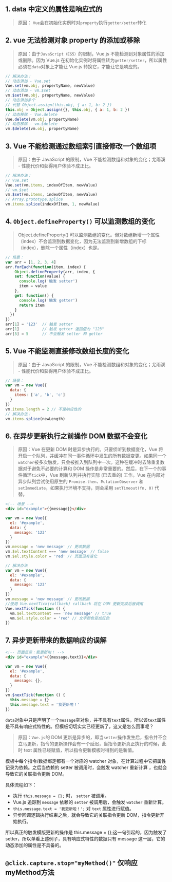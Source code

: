 ## 1. data 中定义的属性是响应式的
> 原因： `Vue`会在初始化实例时对`property`执行`getter/setter`转化

## 2. vue 无法检测对象 property 的添加或移除
> 原因：由于`JavaScript（ES5）`的限制，Vue.js 不能检测到对象属性的添加或删除。因为 Vue.js 在初始化实例时将属性转为`getter/setter`，所以属性必须在`data`对象上才能让 Vue.js 转换它，才能让它是响应的。

```js
// 解决办法：
// 动态添加 - Vue.set
Vue.set(vm.obj, propertyName, newValue)
// 动态添加 - vm.$set
vm.$set(vm.obj, propertyName, newValue)
// 动态添加多个
// 代替 Object.assign(this.obj, { a: 1, b: 2 })
this.obj = Object.assign({}, this.obj, { a: 1, b: 2 })
// 动态移除 - Vue.delete
Vue.delete(vm.obj, propertyName)
// 动态移除 - vm.$delete
vm.$delete(vm.obj, propertyName)
```

## 3. Vue 不能检测通过数组索引直接修改一个数组项
> 原因：由于 JavaScript 的限制，Vue 不能检测数组和对象的变化；尤雨溪 - 性能代价和获得用户体验不成正比。

```js
// 解决办法：
// Vue.set
Vue.set(vm.items, indexOfItem, newValue)
// vm.$set
vm.$set(vm.items, indexOfItem, newValue)
// Array.prototype.splice
vm.items.splice(indexOfItem, 1, newValue)
```

## 4. `Object.defineProperty()` 可以监测数组的变化
> Object.defineProperty() 可以监测数组的变化。但对数组新增一个属性（index）不会监测到数据变化，因为无法监测到新增数组的下标（index），删除一个属性（index）也是。
```js
// 场景：
var arr = [1, 2, 3, 4]
arr.forEach(function(item, index) {
    Object.defineProperty(arr, index, {
    set: function(value) {
      console.log('触发 setter')
      item = value
    },
    get: function() {
      console.log('触发 getter')
      return item
    }
  })
})
arr[1] = '123'  // 触发 setter
arr[1]          // 触发 getter 返回值为 "123"
arr[5] = 5      // 不会触发 setter 和 getter
```

## 5. Vue 不能监测直接修改数组长度的变化
>原因：由于 JavaScript 的限制，Vue 不能检测数组和对象的变化；尤雨溪 - 性能代价和获得用户体验不成正比。

```js
// 场景：
var vm = new Vue({
  data: {
    items: ['a', 'b', 'c']
  }
})
vm.items.length = 2 // 不是响应性的
// 解决办法：
vm.items.splice(newLength)
```

## 6. 在异步更新执行之前操作 DOM 数据不会变化
>原因：Vue 在更新 DOM 时是异步执行的。只要侦听到数据变化，Vue 将开启一个队列，并缓冲在同一事件循环中发生的所有数据变更。如果同一个`watcher`被多次触发，只会被推入到队列中一次。这种在缓冲时去除重复数据对于避免不必要的计算和 DOM 操作是非常重要的。然后，在下一个的事件循环`tick`中，Vue 刷新队列并执行实际 (已去重的) 工作。Vue 在内部对异步队列尝试使用原生的 `Promise.then`、`MutationObserver` 和 `setImmediate`，如果执行环境不支持，则会采用 `setTimeout(fn, 0)` 代替。

```html
<!-- 场景 -->
<div id="example">{{message}}</div>
```
```js
var vm = new Vue({
  el: '#example',
  data: {
    message: '123'
  }
})
vm.message = 'new message' // 更改数据
vm.$el.textContent === 'new message' // false
vm.$el.style.color = 'red' // 页面没有变化

// 解决办法
var vm = new Vue({
  el: '#example',
  data: {
    message: '123'
  }
})
vm.message = 'new message' // 更改数据
//使用 Vue.nextTick(callback) callback 将在 DOM 更新完成后被调用
Vue.nextTick(function () {
  vm.$el.textContent === 'new message' // true
  vm.$el.style.color = 'red' // 文字颜色变成红色
})
```

## 7. 异步更新带来的数据响应的误解

```html
<!-- 页面显示：我更新啦！ -->
<div id="example">{{message.text}}</div>
```
```js
var vm = new Vue({
  el: '#example',
  data: {
    message: {},
  }
})
vm.$nextTick(function () {
  this.message = {}
  this.message.text = '我更新啦！'
})
```

`data`对象中只是声明了一个`message`空对象，并不具有`text`属性，所以该`text`属性是不具有响应式特性的。但模板切切实实已经更新了，这又是怎么回事呢？

>原因：`Vue.js`的 DOM 更新是异步的，即当`setter`操作发生后，指令并不会立马更新，指令的更新操作会有一个延迟，当指令更新真正执行的时候，此时 text 属性已经赋值，所以指令更新模板时得到的是新值。

模板中每个指令/数据绑定都有一个对应的 watcher 对象，在计算过程中它把属性记录为依赖。之后当依赖的 setter 被调用时，会触发 watcher 重新计算 ，也就会导致它的关联指令更新 DOM。

具体流程如下：
* 执行 `this.message = {};` 时， `setter` 被调用。
* Vue.js 追踪到 `message` 依赖的 `setter` 被调用后，会触发 `watcher` 重新计算。
* `this.message.text = '我更新啦！';` 对 `text` 属性进行赋值。
* 异步回调逻辑执行结束之后，就会导致它的关联指令更新 DOM，指令更新开始执行。

所以真正的触发模版更新的操作是 this.message = {};这一句引起的，因为触发了 setter，所以单看上述例子，具有响应式特性的数据只有 message 这一层，它的动态添加的属性是不具备的。

## `@click.capture.stop="myMethod()"` 仅响应myMethod方法